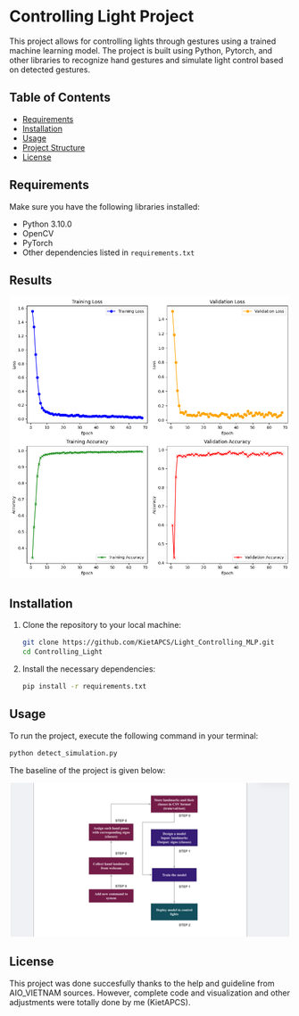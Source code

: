 # Controlling Light Project

This project allows for controlling lights through gestures using a trained machine learning model. The project is built using Python, Pytorch, and other libraries to recognize hand gestures and simulate light control based on detected gestures.

## Table of Contents

- [Requirements](#requirements)
- [Installation](#installation)
- [Usage](#usage)
- [Project Structure](#project-structure)
- [License](#license)

## Requirements

Make sure you have the following libraries installed:

- Python 3.10.0
- OpenCV
- PyTorch
- Other dependencies listed in `requirements.txt`

## Results

![Results Image](./figures/summary.png)

## Installation

1. Clone the repository to your local machine:

   ```bash
   git clone https://github.com/KietAPCS/Light_Controlling_MLP.git
   cd Controlling_Light
   ```

2. Install the necessary dependencies:

   ```bash
   pip install -r requirements.txt
   ```

## Usage

To run the project, execute the following command in your terminal:

```bash
python detect_simulation.py
```

The baseline of the project is given below:

<p align="center">
  <img src="./figures/baseline.png" alt="Baseline" width="500"/>
</p>

## License

This project was done succesfully thanks to the help and guideline from AIO_VIETNAM sources. However, complete code and visualization and other adjustments were totally done by me (KietAPCS).
